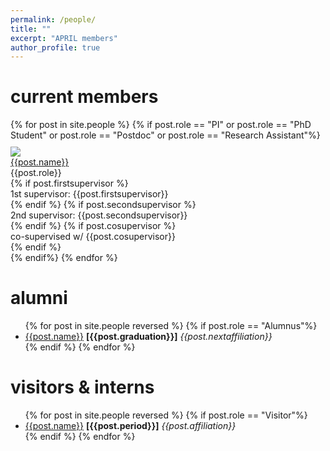 ```yaml
---
permalink: /people/
title: ""
excerpt: "APRIL members"
author_profile: true
---
```


<h1>current members</h1>
<div id="current-members">
  {% for post in site.people %}
    {% if post.role == "PI" or post.role == "PhD Student" or post.role == "Postdoc" or post.role == "Research Assistant"%}
      <div class="lab-member">
          <div class="lab-member-pic">
          <img style="margin: 10px 0px 0px 0px;" src="{{post.image}}">
          </div>
          <div class="lab-member-data">
              <div class="member-name"><a href="{{post.webpage}}">{{post.name}}</a></div>
              <div class="member-role">{{post.role}}</div>
              {% if post.firstsupervisor %}
              <div class="member-role-sup">1st supervisor: {{post.firstsupervisor}}</div>
              {% endif %}
              {% if post.secondsupervisor %}
              <div class="member-role-sup">2nd supervisor: {{post.secondsupervisor}}</div>
              {% endif %}
              {% if post.cosupervisor %}
              <div class="member-role-sup">co-supervised w/ {{post.cosupervisor}}</div>
              {% endif %}
          </div>
      </div>
    {% endif%}
  {% endfor %}
</div>

<h1>alumni</h1>
<div id="alumni">
  <ul id="alumni-list">
    {% for post in site.people reversed %}
        {% if post.role == "Alumnus"%}
        <li> <a href="{{post.webpage}}">{{post.name}}</a> <b>[{{post.graduation}}]</b> <span><i>{{post.nextaffiliation}}</i></span>
        </li>
        {% endif %}
    {% endfor %}
  </ul>
</div>

<h1>visitors & interns</h1>
<div id="visitors-interns">
  <ul id="visitor-list">
    {% for post in site.people reversed %}
        {% if post.role == "Visitor"%}
        <li> <a href="{{post.webpage}}">{{post.name}}</a> <b>[{{post.period}}]</b> <span><i>{{post.affiliation}}</i></span>
        </li>
        {% endif %}
    {% endfor %}
  </ul>
</div>
 
<!--<h1>past members</h1> -->